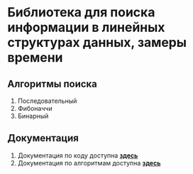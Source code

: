 # Библиотека для поиска информации в линейных структурах данных, замеры времени

## Алгоритмы поиска

1. Последовательный
2. Фибоначчи
3. Бинарный

## Документация

1. Документация по коду доступна [**здесь**]()
2. Документация по алгоритмам доступна [**здесь**]()